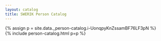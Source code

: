 ```yaml
---
layout: catalog
title: SWERIK Person Catalog
---
```

{% assign p = site.data._person-catalog.i-UonqpyKnZssamBF76LF3pN %}
{% include person-catalog.html p=p %}

